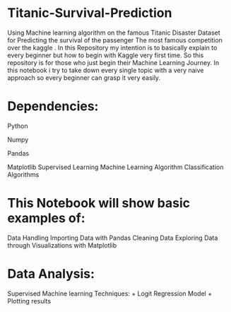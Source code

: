 # Titanic-Survival-Prediction
Using Machine learning algorithm on the famous Titanic Disaster Dataset for Predicting the survival of the passenger
The most famous competition over the kaggle . In this Repository my intention is to basically explain to every beginner but how to begin with Kaggle very first time. So this repository is for those who just begin their Machine Learning Journey. In this notebook i try to take down every single topic with a very naive approach so every beginner can grasp it very easily.

# Dependencies:
Python

Numpy

Pandas

Matplotlib
Supervised Learning
Machine Learning Algorithm
Classification Algorithms

# This Notebook will show basic examples of:
Data Handling
Importing Data with Pandas
Cleaning Data
Exploring Data through Visualizations with Matplotlib

# Data Analysis:
Supervised Machine learning Techniques: + Logit Regression Model + Plotting results 
